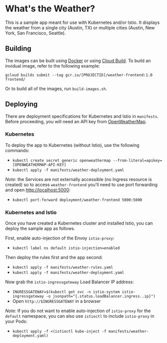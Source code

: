 # What's the Weather?

This is a sample app meant for use with Kubernetes and/or Istio. It displays the weather from a single city (Austin, TX) or multiple cities (Austin, New York, San Francisco, Seattle).

## Building

The images can be built using [Docker](http://docker.com) or using [Cloud Build](http://cloud.google.com/cloud-build). To build an invidual image, refer to the following example:

`gcloud builds submit --tag gcr.io/[PROJECTID]/weather-frontend:1.0 frontend/`

Or to build all of the images, run `build-images.sh`.

## Deploying

There are deployment specifications for Kubernetes and Istio in `manifests`. Before proceeding, you will need an API key from [OpenWeatherMap](http://openweathermap.org/api).

### Kubernetes

To deploy the app to Kubernetes (without Istio), use the following commands:
- `kubectl create secret generic openweathermap --from-literal=apikey=[OPENWEATHERMAP-API-KEY]`
- `kubectl apply -f manifests/weather-deployment.yaml`

*Note*: the Services are not externally accessible (no Ingress resource is created) so to access `weather-frontend` you'll need to use port forwarding and open [http://localhost:5000](http://localhost:5000):
- `kubectl port-forward deployment/weather-frontend 5000:5000`

### Kubernetes and Istio

Once you have created a Kubernetes cluster and installed Istio, you can deploy the sample app as follows.

First, enable auto-injection of the Envoy `istio-proxy`:
- `kubectl label ns default istio-injection=enabled`

Then deploy the rules first and the app second:
- `kubectl apply -f manifests/weather-rules.yaml`
- `kubectl apply -f manifests/weather-deployment.yaml`

Now grab the `istio-ingressgateway` Load Balancer IP address:
- `INGRESSGATEWAY=$(kubectl get svc -n istio-system istio-ingressgateway -o jsonpath="{.status.loadBalancer.ingress..ip}")`
- Open `http://$INGRESSGATEWAY` in a browser

*Note:* If you do not want to enable auto-injection of `istio-proxy` for the `default` namespace, you can also use `istioctl` to include `istio-proxy` in your Pods:
- `kubectl apply -f <(istioctl kube-inject -f manifests/weather-deployment.yaml)`
